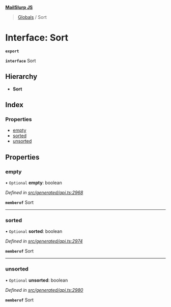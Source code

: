 **[MailSlurp JS](../README.md)**

> [Globals](../README.md) / Sort

# Interface: Sort

**`export`** 

**`interface`** Sort

## Hierarchy

* **Sort**

## Index

### Properties

* [empty](sort.md#empty)
* [sorted](sort.md#sorted)
* [unsorted](sort.md#unsorted)

## Properties

### empty

• `Optional` **empty**: boolean

*Defined in [src/generated/api.ts:2968](https://github.com/mailslurp/mailslurp-client/blob/cdc62f8/src/generated/api.ts#L2968)*

**`memberof`** Sort

___

### sorted

• `Optional` **sorted**: boolean

*Defined in [src/generated/api.ts:2974](https://github.com/mailslurp/mailslurp-client/blob/cdc62f8/src/generated/api.ts#L2974)*

**`memberof`** Sort

___

### unsorted

• `Optional` **unsorted**: boolean

*Defined in [src/generated/api.ts:2980](https://github.com/mailslurp/mailslurp-client/blob/cdc62f8/src/generated/api.ts#L2980)*

**`memberof`** Sort
